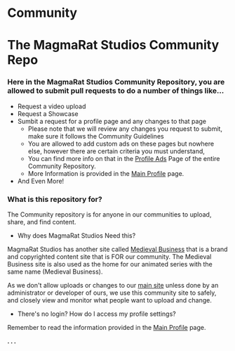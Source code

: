 # Community
# The MagmaRat Studios Community Repo

### Here in the MagmaRat Studios Community Repository, you are allowed to submit pull requests to do a number of things like...

* Request a video upload
* Request a Showcase
* Sumbit a request for a profile page and any changes to that page
  * Please note that we will review any changes you request to submit, make sure it follows the Community Guidelines
  * You are allowed to add custom ads on these pages but nowhere else, however there are certain criteria you must understand, 
  * You can find more info on that in the [Profile Ads](https://github.com/MagmaRat-Studios/Community/tree/main/profile/adverts) Page of the entire Community Repository.
  * More Information is provided in the [Main Profile](https://github.com/MagmaRat-Studios/Community/tree/main/profile) page.
* And Even More!

### What is this repository for?

The Community repository is for anyone in our communities to upload, share, and find content.

* Why does MagmaRat Studios Need this?

MagmaRat Studios has another site called [Medieval Business](https://medievalbus.app.vtxhub.com) that is a brand and copyrighted content site that is FOR our community.
The Medieval Business site is also used as the home for our animated series with the same name (Medieval Business).

As we don't allow uploads or changes to our [main site](http://magmarat.com) unless done by an administrator or developer of ours, we use this community site to safely,
and closely view and monitor what people want to upload and change.

* There's no login? How do I access my profile settings?

Remember to read the information provided in the [Main Profile](https://github.com/MagmaRat-Studios/Community/tree/main/profile) page.

**. . .**

